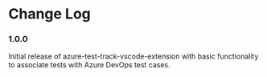 # Change Log

### 1.0.0

Initial release of azure-test-track-vscode-extension with basic functionality to associate tests with Azure DevOps test cases.

